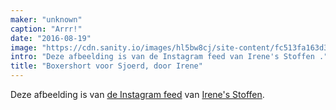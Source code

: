 ```yaml
---
maker: "unknown"
caption: "Arrr!"
date: "2016-08-19"
image: "https://cdn.sanity.io/images/hl5bw8cj/site-content/fc513fa163d3b36a2b8ba6d40825660640a72db4-1080x1080.jpg"
intro: "Deze afbeelding is van de Instagram feed van Irene's Stoffen ."
title: "Boxershort voor Sjoerd, door Irene"
---
```



Deze afbeelding is van [de Instagram feed](https://www.instagram.com/p/BJS0jaThfh1/)  van [Irene's Stoffen](https://www.facebook.com/irenes.stoffen).

